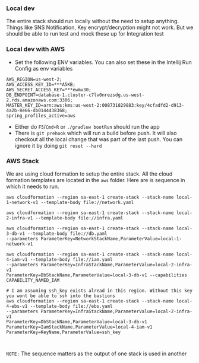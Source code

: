 ### Local dev
The entire stack should run locally without the need to setup anything. 
Things like SNS Notification, Key encrypt/decryption might not work. But we should be able to run test and mock
these up for Integration test
### Local dev with AWS
* Set the following ENV variables. You can also set these in the Intellij Run Config as env variables
```
AWS_REGION=us-west-2;
AWS_ACCESS_KEY_ID=***A5KB;
AWS_SECRET_ACCESS_KEY=***ewmv30;
DB_ENDPOINT=database-1.cluster-c7lv0nrezsdg.us-west-2.rds.amazonaws.com:3306;
MASTER_KEY_ID=arn:aws:kms:us-west-2:008731829883:key/4cfadfd2-d913-4a2b-8e66-db0144438368;
spring_profiles_active=aws
```
* Either do `F5`/`Cmd+R` or `./gradlew bootRun` should run the app
* There is `git prehook` which will run a build before push. It will also checkout all the local change that was 
part of the last push. You can ignore it by doing `git reset --hard`

### AWS Stack
We are using cloud formation to setup the entire stack. All the cloud formation templates are located in the `aws` folder. 
Here are is sequence in which it needs to run.
```$xslt
aws cloudformation --region sa-east-1 create-stack --stack-name local-1-network-v1 --template-body file://network.yaml

aws cloudformation --region sa-east-1 create-stack --stack-name local-2-infra-v1 --template-body file://infra.yaml

aws cloudformation --region sa-east-1 create-stack --stack-name local-3-db-v1 --template-body file://db.yaml 
--parameters ParameterKey=NetworkStackName,ParameterValue=local-1-network-v1

aws cloudformation --region sa-east-1 create-stack --stack-name local-4-iam-v1 --template-body file://iam.yaml 
--parameters ParameterKey=InfraStackName,ParameterValue=local-2-infra-v1 
ParameterKey=DbStackName,ParameterValue=local-3-db-v1 --capabilities CAPABILITY_NAMED_IAM

# I am assuming ssh_key exists alread in this region. Without this key you wont be able to ssh into the bastions
aws cloudformation --region sa-east-1 create-stack --stack-name local-4-ebs-v1 --template-body file://ebs.yaml 
--parameters ParameterKey=InfraStackName,ParameterValue=local-2-infra-v1 
ParameterKey=DbStackName,ParameterValue=local-3-db-v1 ParameterKey=IamStackName,ParameterValue=local-4-iam-v1
ParameterKey=KeyName,ParameterValue=ssh_key
 


```

`NOTE:` The sequence matters as the output of one stack is used in another